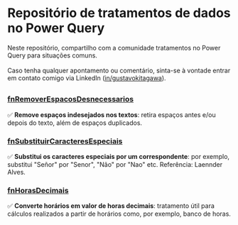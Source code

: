 # Repositório de tratamentos de dados no Power Query
Neste repositório, compartilho com a comunidade tratamentos no Power Query para situações comuns.
</br></br>Caso tenha qualquer apontamento ou comentário, sinta-se à vontade entrar em contato comigo via LinkedIn (<a href="https://www.linkedin.com/in/gustavokitagawa">in/gustavokitagawa</a>).

##

### <a href="https://github.com/gustavokitagawa/tratamento-de-dados-power-query/blob/main/fnRemoverEspacosDesnecessarios">fnRemoverEspacosDesnecessarios</a>
✅ **Remove espaços indesejados nos textos**: retira espaços antes e/ou depois do texto, além de espaços duplicados.

### <a href="https://github.com/gustavokitagawa/tratamento-de-dados-power-query/blob/main/fnSubstituirCaracteresEspeciais">fnSubstituirCaracteresEspeciais</a>
✅ **Substitui os caracteres especiais por um correspondente**: por exemplo, substitui "Señor" por "Senor", "Não" por "Nao" etc. Referência: Laennder Alves.

### <a href="https://github.com/gustavokitagawa/tratamento-de-dados-power-query/blob/main/fnHorasDecimais">fnHorasDecimais</a>
✅ **Converte horários em valor de horas decimais**: tratamento útil para cálculos realizados a partir de horários como, por exemplo, banco de horas.
